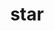 ---
title: "star"
layout: cache
categories: [package, develop-2024-05-12]
meta: {"versions": ["2.7.11a"], "compilers": ["gcc@=7.3.1"], "oss": ["amzn2"], "platforms": ["linux"], "targets": ["aarch64", "neoverse_n1", "x86_64_v3"], "stacks": ["aws-isc", "aws-isc-aarch64", "root"], "num_specs": 3, "num_specs_by_stack": {"root": 3, "aws-isc-aarch64": 2, "aws-isc": 1}}
spec_details: [{"hash": "ah6vfcvqy4vyt56dddohu7z7l5iwvmgs", "compiler": "gcc@=7.3.1", "versions": ["2.7.11a"], "os": "amzn2", "platform": "linux", "target": "aarch64", "variants": ["build_system=makefile"], "stacks": ["root", "aws-isc-aarch64"], "size": "-", "tarball": "https://binaries.spack.io/develop-2024-05-12/build_cache/linux-amzn2-aarch64/gcc-7.3.1/star-2.7.11a/linux-amzn2-aarch64-gcc-7.3.1-star-2.7.11a-ah6vfcvqy4vyt56dddohu7z7l5iwvmgs.spack"}, {"hash": "2er2xlfn4omnpkuq7r7w2s7xva7qcppv", "compiler": "gcc@=7.3.1", "versions": ["2.7.11a"], "os": "amzn2", "platform": "linux", "target": "neoverse_n1", "variants": ["build_system=makefile"], "stacks": ["root", "aws-isc-aarch64"], "size": "-", "tarball": "https://binaries.spack.io/develop-2024-05-12/build_cache/linux-amzn2-neoverse_n1/gcc-7.3.1/star-2.7.11a/linux-amzn2-neoverse_n1-gcc-7.3.1-star-2.7.11a-2er2xlfn4omnpkuq7r7w2s7xva7qcppv.spack"}, {"hash": "byrbczazyykmbnm5f2hwlcucfkqziv4i", "compiler": "gcc@=7.3.1", "versions": ["2.7.11a"], "os": "amzn2", "platform": "linux", "target": "x86_64_v3", "variants": ["build_system=makefile"], "stacks": ["aws-isc", "root"], "size": "-", "tarball": "https://binaries.spack.io/develop-2024-05-12/build_cache/linux-amzn2-x86_64_v3/gcc-7.3.1/star-2.7.11a/linux-amzn2-x86_64_v3-gcc-7.3.1-star-2.7.11a-byrbczazyykmbnm5f2hwlcucfkqziv4i.spack"}]
---
